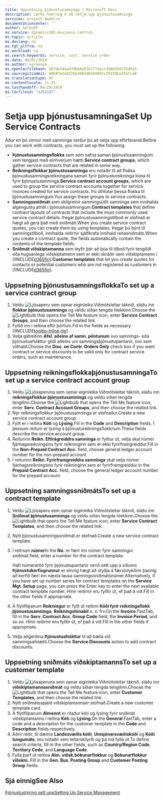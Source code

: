 ```yaml
---
title: Uppsetning þjónustusamninga | Microsoft Docs
description: Lærðu hvernig á að setja upp þjónustusamninga
services: project-madeira
documentationcenter: ''
author: SorenGP
ms.service: dynamics365-business-central
ms.topic: article
ms.devlang: na
ms.tgt_pltfrm: na
ms.workload: na
ms.search.keywords: service, cost, service order
ms.date: 04/01/2019
ms.author: sgroespe
ms.openlocfilehash: 697de344a439bb0a91b1f74acc3d8b93d2f6d5d3
ms.sourcegitcommit: 60b87e5eb32bb408dd65b9855c29159b1dfbfca8
ms.translationtype: HT
ms.contentlocale: is-IS
ms.lasthandoff: 04/29/2019
ms.locfileid: "1252137"
---
```

# <a name="set-up-service-contracts"></a><span data-ttu-id="ba210-103">Setja upp þjónustusamninga</span><span class="sxs-lookup"><span data-stu-id="ba210-103">Set Up Service Contracts</span></span>
<span data-ttu-id="ba210-104">Áður en þú vinnur með samninga verður þú að setja upp eftirfarandi:</span><span class="sxs-lookup"><span data-stu-id="ba210-104">Before you can work with contracts, you must set up the following:</span></span> 

* <span data-ttu-id="ba210-105">**Þjónustusamningsflokka** sem sem safna saman þjónustusamningum sem tengjast með einhverjum hætti.</span><span class="sxs-lookup"><span data-stu-id="ba210-105">**Service contract groups**, which gather service contracts that are related in some way.</span></span>
* <span data-ttu-id="ba210-106">**Reikningsflokkar þjónustusamninga** eru notaðir til að flokka þjónustusamningsreikningana saman fyrir þjónustureikninga búna til fyrir þjónustusamninga.</span><span class="sxs-lookup"><span data-stu-id="ba210-106">**Service contract account groups**, which are used to group the service contract accounts together for service invoices created for service contracts.</span></span> <span data-ttu-id="ba210-107">Þú úthlutar þessa flokka til þjónustusamningum.</span><span class="sxs-lookup"><span data-stu-id="ba210-107">You assign these groups to service contracts.</span></span>  
* <span data-ttu-id="ba210-108">**Samningssniðmát** sem skilgreinir samningsútlit samninga sem innihalda algengustu atriði í þjónustusamningum.</span><span class="sxs-lookup"><span data-stu-id="ba210-108">**Contract templates** that define contract layouts of contracts that include the most commonly used service contract details.</span></span> <span data-ttu-id="ba210-109">Þegar þjónustusamningstilboð er stofnað er hægt að gera það með sniðmáti.</span><span class="sxs-lookup"><span data-stu-id="ba210-109">When you create service contract quotes, you can create them by using templates.</span></span> <span data-ttu-id="ba210-110">Þegar þú býrð til samningstilboð, innihalda reitirnir sjálfkrafa innihald reitasniðmáts.</span><span class="sxs-lookup"><span data-stu-id="ba210-110">When you create a contract quote, the fields automatically contain the contents of the template fields.</span></span>
* <span data-ttu-id="ba210-111">**Sniðmát viðskiptamanna** sem leyfir þér að búa til tilboð fyrir tengiliði eða hugsanlega viðskiptamenn sem er ekki skráðir sem viðskiptamenn í [!INCLUDE[d365fin](includes/d365fin_md.md)].</span><span class="sxs-lookup"><span data-stu-id="ba210-111">**Customer templates** that let you create quotes for contacts or potential customers who are not registered as customers in [!INCLUDE[d365fin](includes/d365fin_md.md)].</span></span>  

## <a name="to-set-up-a-service-contract-group"></a><span data-ttu-id="ba210-112">Uppsetning þjónustusamningsflokka</span><span class="sxs-lookup"><span data-stu-id="ba210-112">To set up a service contract group</span></span>  
1. <span data-ttu-id="ba210-113">Veldu ![Ljósaperu sem opnar eiginleika Viðmótsleitar](media/ui-search/search_small.png "Segðu mér hvað þú vilt gera") táknið, sláðu inn **flokkar þjónustusamnings** og veldu síðan tengda hlekkinn.</span><span class="sxs-lookup"><span data-stu-id="ba210-113">Choose the ![Lightbulb that opens the Tell Me feature](media/ui-search/search_small.png "Tell me what you want to do") icon, enter **Service Contract Groups**, and then choose the related link.</span></span>  
2. <span data-ttu-id="ba210-114">Fyllið inn í reitina eftir þörfum.</span><span class="sxs-lookup"><span data-stu-id="ba210-114">Fill in the fields as necessary.</span></span> [!INCLUDE[tooltip-inline-tip](includes/tooltip-inline-tip_md.md)]
3. <span data-ttu-id="ba210-115">Velja gátreitinn **Afsl. aðeins af samn. pöntunum** svo samnings- eða þjónustuafsláttur gildi aðeins um samningsþjónustupantanir, svo sem viðhald.</span><span class="sxs-lookup"><span data-stu-id="ba210-115">Choose the **Disc. on Contr. Orders Only** check box if you want contract or service discounts to be valid only for contract service orders, such as maintenance.</span></span>  

## <a name="to-set-up-a-service-contract-account-group"></a><span data-ttu-id="ba210-116">Uppsetning reikningsflokkaþjónustusamninga</span><span class="sxs-lookup"><span data-stu-id="ba210-116">To set up a service contract account group</span></span>  
1. <span data-ttu-id="ba210-117">Veldu ![Ljósaperuna sem opnar eiginleika Viðmótsleitar](media/ui-search/search_small.png "Segðu mér hvað þú vilt gera") táknið, sláðu inn **reikningsflokkar þjónustusamnings** og veldu síðan tengda tengilinn.</span><span class="sxs-lookup"><span data-stu-id="ba210-117">Choose the ![Lightbulb that opens the Tell Me feature](media/ui-search/search_small.png "Tell me what you want to do") icon, enter **Serv. Contract Account Groups**, and then choose the related link.</span></span>  
2. <span data-ttu-id="ba210-118">Nýr reikningsflokkur þjónustusamninga er stofnaður.</span><span class="sxs-lookup"><span data-stu-id="ba210-118">Create a new service contract account group.</span></span>   
3. <span data-ttu-id="ba210-119">Fyllt er í reitina **Kóti** og **Lýsing**.</span><span class="sxs-lookup"><span data-stu-id="ba210-119">Fill in the **Code** and **Description** fields.</span></span> <span data-ttu-id="ba210-120">Í þessum reitum er lýsing á þjónustureikningsflokknum.</span><span class="sxs-lookup"><span data-stu-id="ba210-120">These fields describe the service account group.</span></span>  
4. <span data-ttu-id="ba210-121">Reiturinn **Reikn. Eftirágreiddra samninga** er fylltur út, velja skal númer fjárhagsreikningsins fyrir reikninginn sem er ekki fyrirframgreiddur.</span><span class="sxs-lookup"><span data-stu-id="ba210-121">Fill in the **Non-Prepaid Contract Acc.** field, choose general ledger account number for the non-prepaid account.</span></span>  
5. <span data-ttu-id="ba210-122">Í reiturinn **Reikn. Fyrirframgreiddra samninga** skal velja númer fjárhagsreikningsins fyrir reikninginn sem er fyrirframgreiddur.</span><span class="sxs-lookup"><span data-stu-id="ba210-122">In the **Prepaid Contract Acc.** field, choose the general ledger account number for the prepaid account.</span></span>  

## <a name="to-set-up-a-contract-template"></a><span data-ttu-id="ba210-123">Uppsetning samningssniðmáts</span><span class="sxs-lookup"><span data-stu-id="ba210-123">To set up a contract template</span></span>  
1. <span data-ttu-id="ba210-124">Veldu ![Ljósaperu sem opnar eiginleika Viðmótsleitar](media/ui-search/search_small.png "Segðu mér hvað þú vilt gera") táknið, sláðu inn **Sniðmat þjónustusamninga** og veldu síðan tengda hlekkinn.</span><span class="sxs-lookup"><span data-stu-id="ba210-124">Choose the ![Lightbulb that opens the Tell Me feature](media/ui-search/search_small.png "Tell me what you want to do") icon, enter **Service Contract Templates**, and then choose the related link.</span></span>  
2. <span data-ttu-id="ba210-125">Nýtt þjónustusamningssniðmát er stofnað.</span><span class="sxs-lookup"><span data-stu-id="ba210-125">Create a new service contract template.</span></span>  
3. <span data-ttu-id="ba210-126">Í reitnum **númer**</span><span class="sxs-lookup"><span data-stu-id="ba210-126">In the **No.**</span></span> <span data-ttu-id="ba210-127">er fært inn númer fyrir samningur sniðmát.</span><span class="sxs-lookup"><span data-stu-id="ba210-127">field, enter a number for the contract template.</span></span>  
  
     <span data-ttu-id="ba210-128">Hafi númeraröð fyrir þjónustupantanir verið sett upp á síðunni **Þjónustukerfisgrunnur** er einnig hægt að styðja á færslulykilinn þannig að kerfið færi inn næsta lausa samningssniðmátsnúmer.</span><span class="sxs-lookup"><span data-stu-id="ba210-128">Alternatively, if you have set up number series for contract templates on the **Service Mgt. Setup** page, you can press the Enter key to enter the next available contract template number.</span></span> <span data-ttu-id="ba210-129">Hinir reitirnir eru fylltir út, ef það á við.</span><span class="sxs-lookup"><span data-stu-id="ba210-129">Fill in the other fields if appropriate.</span></span>  
  
4. <span data-ttu-id="ba210-130">Á flýtiflipanum **Reikningur** er fyllt út reitinn **Kóði fyrir reikningaflokk þjónustusamninga**, **Reikningstímabil** o. s. frv.</span><span class="sxs-lookup"><span data-stu-id="ba210-130">On the **Invoice** FastTab, fill in the **Serv. Contract Acc. Group Code** field, the **Invoice Period**, and so on.</span></span> <span data-ttu-id="ba210-131">Hinir reitirnir eru fylltir út, ef það á við.</span><span class="sxs-lookup"><span data-stu-id="ba210-131">Fill in the other fields if appropriate.</span></span>  
5. <span data-ttu-id="ba210-132">Velja aðgerðina **Þjónustuafsláttur** til að bæta við samningsafslætti.</span><span class="sxs-lookup"><span data-stu-id="ba210-132">Choose the **Service Discounts** action to add contract discounts.</span></span>  

## <a name="to-set-up-a-customer-template"></a><span data-ttu-id="ba210-133">Uppsetning sniðmáts viðskiptamanns</span><span class="sxs-lookup"><span data-stu-id="ba210-133">To set up a customer template</span></span>  
1. <span data-ttu-id="ba210-134">Veldu ![Ljósaperuna sem opnar eiginleika Viðmótsleitar](media/ui-search/search_small.png "Segðu mér hvað þú vilt gera") táknið, sláðu inn **viðskiptamannasniðmát** og veldu síðan tengda tengilinn.</span><span class="sxs-lookup"><span data-stu-id="ba210-134">Choose the ![Lightbulb that opens the Tell Me feature](media/ui-search/search_small.png "Tell me what you want to do") icon, enter **Customer Templates**, and then choose the related link.</span></span>  
2. <span data-ttu-id="ba210-135">Nýtt  sniðmátsspjald viðskiptamannser stofnað.</span><span class="sxs-lookup"><span data-stu-id="ba210-135">Create a new customer template card.</span></span>  
3. <span data-ttu-id="ba210-136">Á flýtiflipanum **Almennt** er ritaður kóti og lýsing fyrir sniðmát viðskiptamanns í reitina **Kóti** og **Lýsing**.</span><span class="sxs-lookup"><span data-stu-id="ba210-136">On the **General** FastTab, enter a code and a description for the customer template in the **Code** and **Description** fields respectively.</span></span> 
4. <span data-ttu-id="ba210-137">Aðrir reitir, til dæmis **Landssvæðis kóði**, **Umsjónarsvæðiskóði** og **Kóði tungumáls**, eru notaðir sem leitarskilyrði og þá má fylla út.</span><span class="sxs-lookup"><span data-stu-id="ba210-137">To define search criteria, fill in the other fields, such as **Country/Region Code**, **Territory Code**, and **Language Code**.</span></span>  
5. <span data-ttu-id="ba210-138">Fylla þarf út reitina **Alm. viðsk.bókunarflokkur** og **Bókunarflokkur viðskm.**.</span><span class="sxs-lookup"><span data-stu-id="ba210-138">Fill in the **Gen. Bus. Posting Group** and **Customer Posting Group** fields.</span></span>  

## <a name="see-also"></a><span data-ttu-id="ba210-139">Sjá einnig</span><span class="sxs-lookup"><span data-stu-id="ba210-139">See Also</span></span>
[<span data-ttu-id="ba210-140">Þjónustustýring sett upp</span><span class="sxs-lookup"><span data-stu-id="ba210-140">Setting Up Service Management</span></span>](service-setup-service.md)